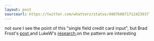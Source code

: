 ```yaml
---
layout: post
sourceurl: https://twitter.com/whatterz/status/498760871712423937
---
```


not sure I see the point of this "single field credit card input", but Brad Frost's
<a href="http://bradfrostweb.com/blog/post/single-field-credit-card-input-pattern/" target="_blank">
  post
</a>
and LukeW's
<a href="https://www.dropbox.com/s/5dwbanr3nbyo0v6/LukeW_ManualSquarePayment_KK_Fixed.pdf" target="_blank">
  research
</a>
on the pattern are interesting
